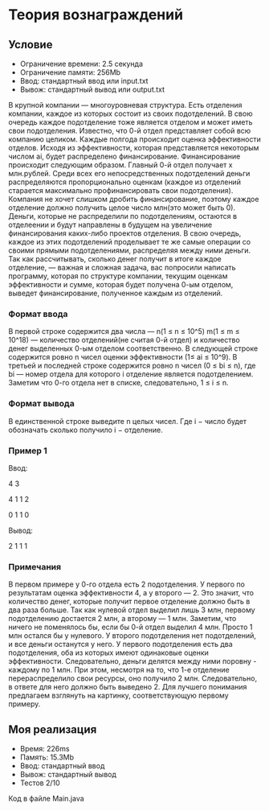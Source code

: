 # Теория вознаграждений

## Условие 

- Ограничение времени: 2.5 cекунда
- Ограничение памяти: 256Mb
- Ввод: стандартный ввод или input.txt
- Вывож: стандартный вывод или output.txt

В крупной компании — многоуровневая структура. Есть отделения компании, каждое из которых состоит из своих подотделений. В свою очередь каждое подотделение тоже является отделом и может иметь свои подотделения. Известно, что 0-й отдел представляет собой всю компанию целиком.
Каждые полгода происходит оценка эффективности отделов. Исходя из эффективности, которая представляется некоторым числом ai, будет распределено финансирование.
Финансирование происходит следующим образом. Главный 0-й отдел получает x млн.рублей. Среди всех его непосредственных подотделений деньги распределяются пропорционально оценкам (каждое из отделений старается максимально профинансировать свои подотделения). Компания не хочет слишком дробить финансирование, поэтому каждое отделение должно получить целое число млн(это может быть 0). Деньги, которые не распределили по подотделениям, остаются в отделеении и будут направлены в будущем на увеличение финансирования каких-либо проектов отделения. В свою очередь, каждое из этих подотделений проделывает те же самые операции со своими прямыми подотделениями, распределяя между ними деньги.
Так как рассчитывать, сколько денег получит в итоге каждое отделение, — важная и сложная задача, вас попросили написать программу, которая по структуре компании, текущим оценкам эффективности и сумме, которая будет получена 0-ым отделом, выведет финансирование, полученное каждым из отделений.

### Формат ввода

В первой строке содержится два числа — n(1 ≤ n ≤ 10^5) m(1 ≤ m ≤ 10^18) — количество отделений(не считая 0-й отдел) и количество денег выделенных 0-ым отделом соответственно. В следующей строке содержится ровно n чисел оценки эффективности (1≤ ai ≤ 10^9). В третьей и последней строке содержится ровно n чисел (0 ≤ bi ≤ n), где bi — номер отдела для которого i отделение является подотделением. Заметим что 0-го отдела нет в списке, следовательно, 1 ≤ i ≤ n.

### Формат вывода

В единственной строке выведите n целых чисел. Где i − число будет обозначать сколько получило i − отделение.

### Пример 1
Ввод:

4 3

4 1 1 2

0 1 1 0

Вывод:

2 1 1 1

### Примечания
В первом примере у 0-го отдела есть 2 подотделения. У первого по результатам оценка эффективности 4, а у второго — 2. Это значит, что количество денег, которые получит первое отделение должно быть в два раза больше.
Так как нулевой отдел выделил лишь 3 млн, первому подотделению достается 2 млн, а второму — 1 млн.
Заметим, что ничего не поменялось бы, если бы 0-й отдел выделил 4 млн. Просто 1 млн остался бы у нулевого.
У второго подотделения нет подотделений, и все деньги останутся у него. У первого подотделения есть два подотделения, оба из которых имеют одинаковые оценки эффективности. Следовательно, деньги делятся между ними поровну - каждому по 1 млн. При этом, несмотря на то, что 1-е отделение перераспределило свои ресурсы, оно получило 2 млн. Следовательно, в ответе для него должно быть выведено 2.
Для лучшего понимания предлагаем взглянуть на картинку, соответствующую первому примеру.

## Моя реализация

- Время: 226ms
- Память: 15.3Mb
- Ввод: стандартный ввод
- Вывож: стандартный вывод
- Тестов 2/10

Код в файле Main.java



